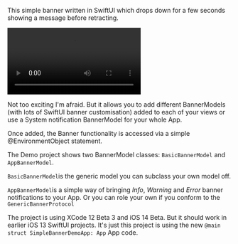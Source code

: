 This simple banner written in SwiftUI which drops down for a few seconds showing a message before retracting.



<video src="https://raw.githubusercontent.com/eleanorsp/SimpleBannerDemo/master/mdImages/sim.mov"></video>



Not too exciting I'm afraid. But it allows you to add different BannerModels (with lots of SwiftUI banner customisation) added to each of your views or use a System notification BannerModel for your whole App.

Once added, the Banner functionality is accessed via a simple @EnvironmentObject statement.

The Demo project shows two BannerModel classes: `BasicBannerModel` and `AppBannerModel`. 

`BasicBannerModel`is the generic model you can subclass your own model off. 

`AppBannerModel`is a simple way of bringing *Info*, *Warning* and *Error* banner notifications to your App. Or you can role your own if you conform to the `GenericBannerProtocol`

The project is using XCode 12 Beta 3 and iOS 14 Beta. But it should work in earlier iOS 13 SwiftUI projects. It's just this project is using the new `@main struct SimpleBannerDemoApp: App` App code.

